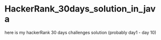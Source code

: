 # HackerRank_30days_solution_in_java
here is my hackerRank 30 days challenges solution (probably day1 - day 10)
